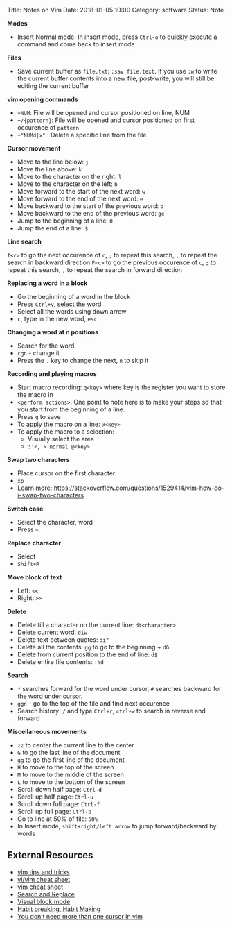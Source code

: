 Title: Notes on Vim
Date: 2018-01-05 10:00
Category: software
Status: Note



**Modes**

- Insert Normal mode: In insert mode, press `Ctrl-o` to quickly execute a command and come back to insert mode

**Files**

- Save current buffer as `file.txt`: `:sav file.text`. If you use `:w` to write the current buffer contents into a new file, post-write, you will still be editing the current buffer



**vim opening commands**

- `+NUM`: File will be opened and cursor positioned on line, NUM
- `+/{pattern}`: File will be opened and cursor positioned on first occurence of `pattern`
- `+"NUMd|x"` : Delete a specific line from the file



**Cursor movement**

- Move to the line below: `j`
- Move the line above: `k`
- Move to the character on the right: `l`
- Move to the character on the left: `h`
- Move forward to the start of the next word: `w`
- Move forward to the end of the next word: `e`
- Move backward to the start of the previous word: `b`
- Move backward to the end of the previous word: `ge`
- Jump to the beginning of a line: `0`
- Jump the end of a line: `$`


**Line search**

`f<c>` to go the next occurence of `c`, `;` to repeat this search, `,` to repeat the search in backward direction
`F<c>` to go the previous occurence of `c`, `;` to repeat this search, `,` to repeat the search in forward direction

**Replacing a word in a block**

- Go the beginning of a word in the block
- Press `Ctrl+v`, select the word
- Select all the words using down arrow
- `c`, type in the new word, `esc`


**Changing a word at n positions**

- Search for the word
- `cgn` - change it
- Press the `.` key to change the next, `n` to skip it

**Recording and playing macros**

- Start macro recording: `q<key>` where key is the register you want to store the macro in
- `<perform actions>`. One point to note here is to make your steps so that you start from the beginning of a line.
- Press `q` to save
- To apply the macro on a line: `@<key>`
- To apply the macro to a selection:
  - Visually select the area
  - `:'<,'> normal @<key>`


**Swap two characters**

- Place cursor on the first character
- `xp` 
- Learn more: https://stackoverflow.com/questions/1529414/vim-how-do-i-swap-two-characters

**Switch case**

- Select the character, word
- Press `~`.

**Replace character**

- Select
- `Shift+R`

**Move block of text**

- Left: `<<`
- Right: `>>`

**Delete**

- Delete till a character on the current line: `dt<character>` 
- Delete current word: `diw`
- Delete text between quotes: `di"`
- Delete all the contents: `gg` to go to the beginning + `dG`
- Delete from current position to the end of line: `d$`
- Delete entire file contents: `:%d`

**Search**

- `*` searches forward for the word under cursor, `#` searches backward for the word under cursor.
- `ggn` - go to the top of the file and find next occurence
- Search history: `/` and type `Ctrl+r`, `ctrl+w` to search in reverse and forward


**Miscellaneous movements**

- `zz` to center the current line to the center
- `G` to go the last line of the document
- `gg` to go the first line of the document
- `H` to move to the top of the screen
- `M` to move to the middle of the screen
- `L` to move to the bottom of the screen
- Scroll down half page: `Ctrl-d`
- Scroll up half page: `Ctrl-u`
- Scroll down full page: `Ctrl-f`
- Scroll up full page: `Ctrl-b`
- Go to line at 50% of file: `50%`
- In Insert mode, `shift+right/left arrow` to jump forward/backward by words

## External Resources

- [vim tips and tricks](https://www.rosehosting.com/blog/vim-tips-and-tricks/)
- [vi/vim cheat sheet](http://www.viemu.com/vi-vim-cheat-sheet.gif)
- [vim cheat sheet](https://vim.rtorr.com/)
- [Search and Replace](http://vim.wikia.com/wiki/Search_and_replace)
- [Visual block mode](http://vimcasts.org/transcripts/22/en/)
- [Habit breaking, Habit Making](http://vimcasts.org/blog/2013/02/habit-breaking-habit-making/)
- [You don’t need more than one cursor in vim
](https://medium.com/@schtoeffel/you-don-t-need-more-than-one-cursor-in-vim-2c44117d51db)
